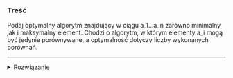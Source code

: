 ### Treść
Podaj optymalny algorytm znajdujący w ciągu a_1...a_n zarówno minimalny jak i maksymalny element. 
Chodzi o algorytm, w którym elementy a_i mogą być jedynie porównywane, a optymalność dotyczy liczby wykonanych porównań.


-----

<details><summary>Rozwiązanie</summary>

```python
def MinMax(A, n):
    if n==2:
        return min(A[0], A[1]), max(A[0], A[1]);
        
    p1, p2 = znajdź podziały na dwa równoliczne zbiory A, jeśli w jakimś zbiorze jest liczba nieparzysta elementów to zmniejsz o 1 wielkość większego zbioru i zwiększ o 1 mniejszego.
    
    min1, max1 = MinMax(getFirstHalfOfArray(A), p1); # p1 wielkość pierwszego zbioru
    min2, min2 = MinMax(getSecondHalfOfArray(A), p2); # p2 wielkość drugiego zbioru
    
    return min(min1, min2), max(max1, max2);
```
<p>
    
